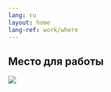 ```yaml
---
lang: ru
layout: home
lang-ref: work/where
---
```


## Место для работы

<img src="/assets/images/Виды_помещений_для_работы.png">
